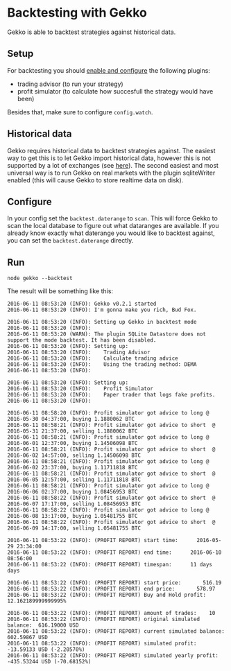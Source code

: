 # Backtesting with Gekko

Gekko is able to backtest strategies against historical data.

## Setup

For backtesting you should [enable and configure](./Plugins.md) the following plugins:

 - trading advisor (to run your strategy)
 - profit simulator (to calculate how succesfull the strategy would have been)

Besides that, make sure to configure `config.watch`.

## Historical data

Gekko requires historical data to backtest strategies against. The easiest way to get this is to let Gekko import historical data, however this is not supported by a lot of exchanges (see [here](https://github.com/askmike/gekko#supported-exchanges)). The second easiest and most universal way is to run Gekko on real markets with the plugin sqliteWriter enabled (this will cause Gekko to store realtime data on disk).

## Configure

In your config set the `backtest.daterange` to `scan`. This will force Gekko to scan the local database to figure out what dataranges are available. If you already know exactly what  daterange you would like to backtest against, you can set the `backtest.daterange` directly.

## Run

    node gekko --backtest

The result will be something like this:

    2016-06-11 08:53:20 (INFO): Gekko v0.2.1 started
    2016-06-11 08:53:20 (INFO): I'm gonna make you rich, Bud Fox.

    2016-06-11 08:53:20 (INFO): Setting up Gekko in backtest mode
    2016-06-11 08:53:20 (INFO):
    2016-06-11 08:53:20 (WARN): The plugin SQLite Datastore does not support the mode backtest. It has been disabled.
    2016-06-11 08:53:20 (INFO): Setting up:
    2016-06-11 08:53:20 (INFO):    Trading Advisor
    2016-06-11 08:53:20 (INFO):    Calculate trading advice
    2016-06-11 08:53:20 (INFO):    Using the trading method: DEMA
    2016-06-11 08:53:20 (INFO):

    2016-06-11 08:53:20 (INFO): Setting up:
    2016-06-11 08:53:20 (INFO):    Profit Simulator
    2016-06-11 08:53:20 (INFO):    Paper trader that logs fake profits.
    2016-06-11 08:53:20 (INFO):

    2016-06-11 08:58:20 (INFO): Profit simulator got advice to long @ 2016-05-30 04:37:00, buying 1.1880062 BTC
    2016-06-11 08:58:21 (INFO): Profit simulator got advice to short  @ 2016-05-31 21:37:00, selling 1.1880062 BTC
    2016-06-11 08:58:21 (INFO): Profit simulator got advice to long @ 2016-06-01 12:37:00, buying 1.14506098 BTC
    2016-06-11 08:58:21 (INFO): Profit simulator got advice to short  @ 2016-06-02 14:57:00, selling 1.14506098 BTC
    2016-06-11 08:58:21 (INFO): Profit simulator got advice to long @ 2016-06-02 23:37:00, buying 1.11711818 BTC
    2016-06-11 08:58:21 (INFO): Profit simulator got advice to short  @ 2016-06-05 12:57:00, selling 1.11711818 BTC
    2016-06-11 08:58:21 (INFO): Profit simulator got advice to long @ 2016-06-06 02:37:00, buying 1.08456953 BTC
    2016-06-11 08:58:22 (INFO): Profit simulator got advice to short  @ 2016-06-07 17:17:00, selling 1.08456953 BTC
    2016-06-11 08:58:22 (INFO): Profit simulator got advice to long @ 2016-06-08 13:17:00, buying 1.05481755 BTC
    2016-06-11 08:58:22 (INFO): Profit simulator got advice to short  @ 2016-06-09 14:17:00, selling 1.05481755 BTC

    2016-06-11 08:53:22 (INFO): (PROFIT REPORT) start time:      2016-05-29 23:34:00
    2016-06-11 08:53:22 (INFO): (PROFIT REPORT) end time:      2016-06-10 08:56:00
    2016-06-11 08:53:22 (INFO): (PROFIT REPORT) timespan:      11 days days

    2016-06-11 08:53:22 (INFO): (PROFIT REPORT) start price:       516.19
    2016-06-11 08:53:22 (INFO): (PROFIT REPORT) end price:       578.97
    2016-06-11 08:53:22 (INFO): (PROFIT REPORT) Buy and Hold profit:     12.162189999999995%

    2016-06-11 08:53:22 (INFO): (PROFIT REPORT) amount of trades:    10
    2016-06-11 08:53:22 (INFO): (PROFIT REPORT) original simulated balance:  616.19000 USD
    2016-06-11 08:53:22 (INFO): (PROFIT REPORT) current simulated balance:   602.59867 USD
    2016-06-11 08:53:22 (INFO): (PROFIT REPORT) simulated profit:    -13.59133 USD (-2.20570%)
    2016-06-11 08:53:22 (INFO): (PROFIT REPORT) simulated yearly profit:   -435.53244 USD (-70.68152%)